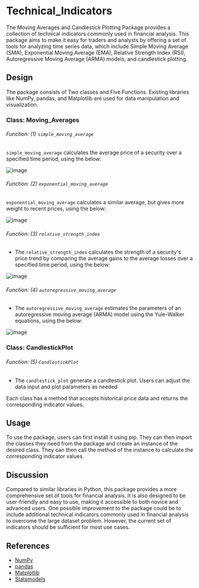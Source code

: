 # Technical_Indicators

The Moving Averages and Candlestick Plotting Package provides a collection of technical indicators commonly used in financial analysis. 
This package aims to make it easy for traders and analysts by offering a set of tools for analyzing time series data, which include Simple Moving Average (SMA), 
Exponential Moving Average (EMA), Relative Strength Index (RSI), Autoregressive Moving Average (ARMA) models, and candlestick plotting.

## Design
The package consists of Two classes and Five Functions. Existing libraries like NumPy, pandas, and Matplotlib are used for data manipulation and visualization.

### Class: Moving_Averages

###### Function: (1) `simple_moving_average`
`simple_moving_average` calculates the average price of a security over a specified time period, using the below:

![image](https://user-images.githubusercontent.com/67727487/233853607-04499faf-89a8-4ba6-ab20-d2e9392276b6.png)

###### Function: (2) `exponential_moving_average`
`exponential_moving_average` calculates a similar average, but gives more weight to recent prices, using the below:

![image](https://user-images.githubusercontent.com/67727487/233853723-58b1027d-e345-481b-a83d-8e3a4f75b5ac.png)

###### Function: (3) `relative_strength_index`
- The `relative_strength_index` calculates the strength of a security's price trend by comparing the average gains to the average losses over a specified time period, using the below:

![image](https://user-images.githubusercontent.com/67727487/233853677-d92da374-2a9c-4076-ba31-a655dd9eafd5.png)


###### Function: (4) `autoregressive_moving_average`
- The `autoregressive_moving_average` estimates the parameters of an autoregressive moving average (ARMA) model using the Yule-Walker equations, using the below:

![image](https://user-images.githubusercontent.com/67727487/233854354-6561d532-5671-4a6c-b578-ba7607bdf05b.png)


### Class: CandlestickPlot

###### Function: (5) `CandlestickPlot`
- The `candlestick_plot` generate a candlestick plot. Users can adjust the data input and plot parameters as needed

Each class has a method that accepts historical price data and returns the corresponding indicator values.

## Usage
To use the package, users can first install it using pip. They can then import the classes they need from the package and create an instance of the desired class. They can then call the method of the instance to calculate the corresponding indicator values.

## Discussion
Compared to similar libraries in Python, this package provides a more comprehensive set of tools for financial analysis. It is also designed to be user-friendly and easy to use, making it accessible to both novice and advanced users. One possible improvement to the package could be to include additional technical indicators commonly used in financial analysis to overcome the large dataset problem. However, the current set of indicators should be sufficient for most use cases.

## References
- [NumPy](http://www.numpy.org)
- [pandas](https://pandas.pydata.org/)
- [Matplotlib](https://matplotlib.org/)
- [Statsmodels](https://www.statsmodels.org/stable/index.html)
